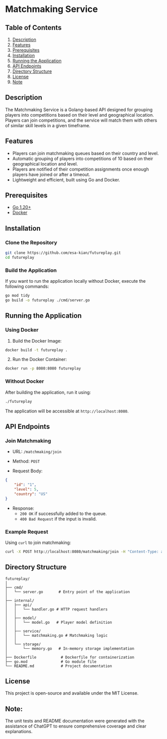# Matchmaking Service

## Table of Contents

1. [Description](#description)
2. [Features](#features)
3. [Prerequisites](#prerequisites)
4. [Installation](#installation)
5. [Running the Application](#running-the-application)
6. [API Endpoints](#api-endpoints)
7. [Directory Structure](#directory-structure)
8. [License](#license)
8. [Note](#note)

## Description

The Matchmaking Service is a Golang-based API designed for grouping players into competitions based on their level and geographical location. Players can join competitions, and the service will match them with others of similar skill levels in a given timeframe.

## Features

- Players can join matchmaking queues based on their country and level.
- Automatic grouping of players into competitions of 10 based on their geographical location and level.
- Players are notified of their competition assignments once enough players have joined or after a timeout.
- Lightweight and efficient, built using Go and Docker.

## Prerequisites

- [Go 1.20+](https://golang.org/dl/)
- [Docker](https://www.docker.com/get-started)

## Installation

### Clone the Repository

```bash
git clone https://github.com/esa-kian/futureplay.git
cd futureplay
```

### Build the Application
If you want to run the application locally without Docker, execute the following commands:

``` bash
go mod tidy
go build -o futureplay ./cmd/server.go
```

## Running the Application
### Using Docker
1. Build the Docker Image:

```bash
docker build -t futureplay .
```
2. Run the Docker Container:
```bash
docker run -p 8080:8080 futureplay
```
### Without Docker
After building the application, run it using:

```bash
./futureplay
```
The application will be accessible at `http://localhost:8080`.

## API Endpoints
### Join Matchmaking
- URL: `/matchmaking/join`

- Method: `POST`

- Request Body:
```json
{
    "id": "1",
    "level": 5,
    "country": "US"
}
```
- Response:
    - `200 OK` if successfully added to the queue.
    - `400 Bad Request` if the input is invalid.

### Example Request
Using `curl` to join matchmaking:
```bash
curl -X POST http://localhost:8080/matchmaking/join -H "Content-Type: application/json" -d '{"id": "1", "level": 5, "country": "US"}'
```
## Directory Structure
```plaintext
futureplay/
│
├── cmd/
│   └── server.go       # Entry point of the application
│
├── internal/
│   ├── api/
│   │   └── handler.go # HTTP request handlers
│   │
│   ├── model/
│   │   └── model.go   # Player model definition
│   │
│   ├── service/
│   │   └── matchmaking.go # Matchmaking logic
│   │
│   └── storage/
│       └── memory.go   # In-memory storage implementation
│
├── Dockerfile           # Dockerfile for containerization
├── go.mod               # Go module file
└── README.md            # Project documentation
```

## License
This project is open-source and available under the MIT License.


## Note:
The unit tests and README documentation were generated with the assistance of ChatGPT to ensure comprehensive coverage and clear explanations.
